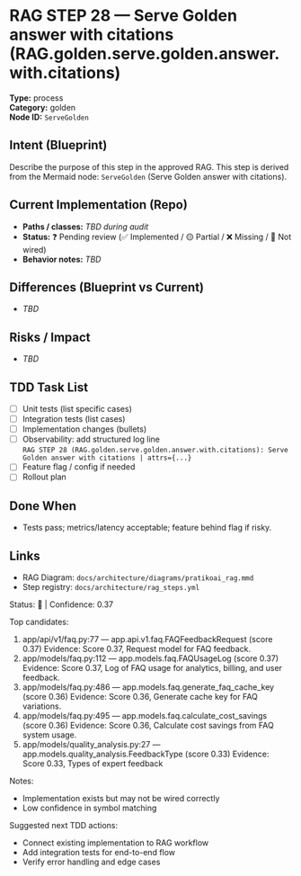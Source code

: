 # RAG STEP 28 — Serve Golden answer with citations (RAG.golden.serve.golden.answer.with.citations)

**Type:** process  
**Category:** golden  
**Node ID:** `ServeGolden`

## Intent (Blueprint)
Describe the purpose of this step in the approved RAG. This step is derived from the Mermaid node: `ServeGolden` (Serve Golden answer with citations).

## Current Implementation (Repo)
- **Paths / classes:** _TBD during audit_
- **Status:** ❓ Pending review (✅ Implemented / 🟡 Partial / ❌ Missing / 🔌 Not wired)
- **Behavior notes:** _TBD_

## Differences (Blueprint vs Current)
- _TBD_

## Risks / Impact
- _TBD_

## TDD Task List
- [ ] Unit tests (list specific cases)
- [ ] Integration tests (list cases)
- [ ] Implementation changes (bullets)
- [ ] Observability: add structured log line  
  `RAG STEP 28 (RAG.golden.serve.golden.answer.with.citations): Serve Golden answer with citations | attrs={...}`
- [ ] Feature flag / config if needed
- [ ] Rollout plan

## Done When
- Tests pass; metrics/latency acceptable; feature behind flag if risky.

## Links
- RAG Diagram: `docs/architecture/diagrams/pratikoai_rag.mmd`
- Step registry: `docs/architecture/rag_steps.yml`


<!-- AUTO-AUDIT:BEGIN -->
Status: 🔌  |  Confidence: 0.37

Top candidates:
1) app/api/v1/faq.py:77 — app.api.v1.faq.FAQFeedbackRequest (score 0.37)
   Evidence: Score 0.37, Request model for FAQ feedback.
2) app/models/faq.py:112 — app.models.faq.FAQUsageLog (score 0.37)
   Evidence: Score 0.37, Log of FAQ usage for analytics, billing, and user feedback.
3) app/models/faq.py:486 — app.models.faq.generate_faq_cache_key (score 0.36)
   Evidence: Score 0.36, Generate cache key for FAQ variations.
4) app/models/faq.py:495 — app.models.faq.calculate_cost_savings (score 0.36)
   Evidence: Score 0.36, Calculate cost savings from FAQ system usage.
5) app/models/quality_analysis.py:27 — app.models.quality_analysis.FeedbackType (score 0.33)
   Evidence: Score 0.33, Types of expert feedback

Notes:
- Implementation exists but may not be wired correctly
- Low confidence in symbol matching

Suggested next TDD actions:
- Connect existing implementation to RAG workflow
- Add integration tests for end-to-end flow
- Verify error handling and edge cases
<!-- AUTO-AUDIT:END -->